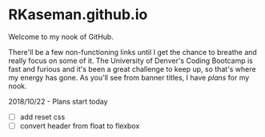 # RKaseman.github.io

Welcome to my nook of GitHub.

There'll be a few non-functioning links until I get the chance to 
breathe and really focus on some of it. The University of Denver's 
Coding Bootcamp is fast and furious and it's been a great challenge 
to keep up, so that's where my energy has gone. As you'll see from 
banner titles, I have *plans* for my nook.

2018/10/22 - Plans start today
- [ ] add reset css
- [ ] convert header from float to flexbox
